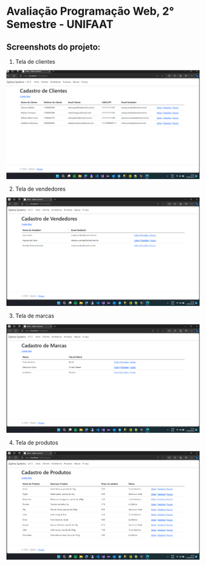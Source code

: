 # Avaliação Programação Web, 2° Semestre - UNIFAAT

## Screenshots do projeto:

1. Tela de clientes
  
![Tela Clientes](https://github.com/renanmlima/WebProvaDjalma/blob/master/Screenshots%20do%20Projeto/telaClientes.png)

2. Tela de vendedores
  
![Tela Clientes](https://github.com/renanmlima/WebProvaDjalma/blob/master/Screenshots%20do%20Projeto/telaVendedores.png)

3. Tela de marcas
  
![Tela Clientes](https://github.com/renanmlima/WebProvaDjalma/blob/master/Screenshots%20do%20Projeto/telaMarcas.png)

4. Tela de produtos
  
![Tela Clientes](https://github.com/renanmlima/WebProvaDjalma/blob/master/Screenshots%20do%20Projeto/telaProdutos.png)
